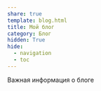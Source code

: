 ```yaml
---
share: true
template: blog.html
title: Мой блог
category: Блог
hidden: True
hide:
  - navigation
  - toc
---
```


Важная информация о блоге